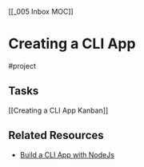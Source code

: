[[_005 Inbox MOC]]
# Creating a CLI App
#project
## Tasks
[[Creating a CLI App Kanban]]

## Related Resources
- [Build a CLI App with NodeJs](https://www.freecodecamp.org/news/how-to-build-a-command-line-application-with-nodejs/)